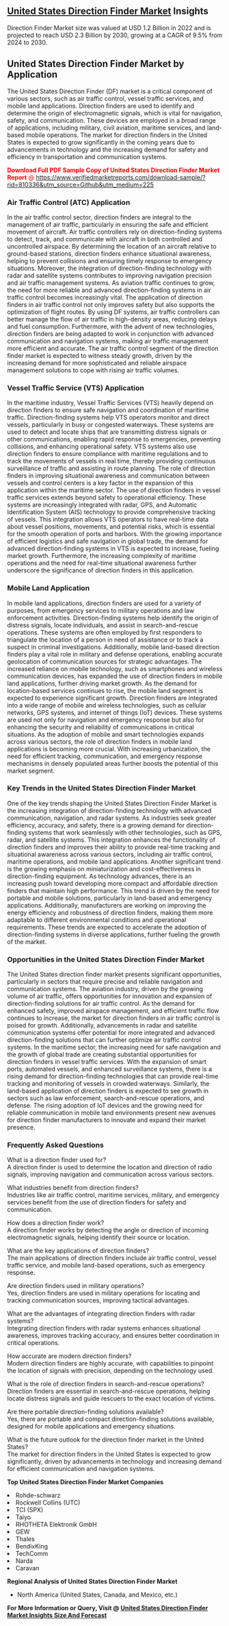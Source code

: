 <h2><a href="https://www.verifiedmarketreports.com/download-sample/?rid=810336&amp;utm_source=Github&amp;utm_medium=225" target="_blank">United States Direction Finder Market</a> Insights</h2><p>Direction Finder Market size was valued at USD 1.2 Billion in 2022 and is projected to reach USD 2.3 Billion by 2030, growing at a CAGR of 9.5% from 2024 to 2030.</p><p><h2>United States Direction Finder Market by Application</h2> <p>The United States Direction Finder (DF) market is a critical component of various sectors, such as air traffic control, vessel traffic services, and mobile land applications. Direction finders are used to identify and determine the origin of electromagnetic signals, which is vital for navigation, safety, and communication. These devices are employed in a broad range of applications, including military, civil aviation, maritime services, and land-based mobile operations. The market for direction finders in the United States is expected to grow significantly in the coming years due to advancements in technology and the increasing demand for safety and efficiency in transportation and communication systems. <p><span class=""><span style="color: #ff0000;"><strong>Download Full PDF Sample Copy of United States Direction Finder Market Report</strong> @ </span><a href="https://www.verifiedmarketreports.com/download-sample/?rid=810336&amp;utm_source=Github&amp;utm_medium=225" target="_blank">https://www.verifiedmarketreports.com/download-sample/?rid=810336&amp;utm_source=Github&amp;utm_medium=225</a></span></p></p> <h3>Air Traffic Control (ATC) Application</h3> <p>In the air traffic control sector, direction finders are integral to the management of air traffic, particularly in ensuring the safe and efficient movement of aircraft. Air traffic controllers rely on direction-finding systems to detect, track, and communicate with aircraft in both controlled and uncontrolled airspace. By determining the location of an aircraft relative to ground-based stations, direction finders enhance situational awareness, helping to prevent collisions and ensuring timely response to emergency situations. Moreover, the integration of direction-finding technology with radar and satellite systems contributes to improving navigation precision and air traffic management systems. As aviation traffic continues to grow, the need for more reliable and advanced direction-finding systems in air traffic control becomes increasingly vital. The application of direction finders in air traffic control not only improves safety but also supports the optimization of flight routes. By using DF systems, air traffic controllers can better manage the flow of air traffic in high-density areas, reducing delays and fuel consumption. Furthermore, with the advent of new technologies, direction finders are being adapted to work in conjunction with advanced communication and navigation systems, making air traffic management more efficient and accurate. The air traffic control segment of the direction finder market is expected to witness steady growth, driven by the increasing demand for more sophisticated and reliable airspace management solutions to cope with rising air traffic volumes.</p> <h3>Vessel Traffic Service (VTS) Application</h3> <p>In the maritime industry, Vessel Traffic Services (VTS) heavily depend on direction finders to ensure safe navigation and coordination of maritime traffic. Direction-finding systems help VTS operators monitor and direct vessels, particularly in busy or congested waterways. These systems are used to detect and locate ships that are transmitting distress signals or other communications, enabling rapid response to emergencies, preventing collisions, and enhancing operational safety. VTS systems also use direction finders to ensure compliance with maritime regulations and to track the movements of vessels in real time, thereby providing continuous surveillance of traffic and assisting in route planning. The role of direction finders in improving situational awareness and communication between vessels and control centers is a key factor in the expansion of this application within the maritime sector. The use of direction finders in vessel traffic services extends beyond safety to operational efficiency. These systems are increasingly integrated with radar, GPS, and Automatic Identification System (AIS) technology to provide comprehensive tracking of vessels. This integration allows VTS operators to have real-time data about vessel positions, movements, and potential risks, which is essential for the smooth operation of ports and harbors. With the growing importance of efficient logistics and safe navigation in global trade, the demand for advanced direction-finding systems in VTS is expected to increase, fueling market growth. Furthermore, the increasing complexity of maritime operations and the need for real-time situational awareness further underscore the significance of direction finders in this application.</p> <h3>Mobile Land Application</h3> <p>In mobile land applications, direction finders are used for a variety of purposes, from emergency services to military operations and law enforcement activities. Direction-finding systems help identify the origin of distress signals, locate individuals, and assist in search-and-rescue operations. These systems are often employed by first responders to triangulate the location of a person in need of assistance or to track a suspect in criminal investigations. Additionally, mobile land-based direction finders play a vital role in military and defense operations, enabling accurate geolocation of communication sources for strategic advantages. The increased reliance on mobile technology, such as smartphones and wireless communication devices, has expanded the use of direction finders in mobile land applications, further driving market growth. As the demand for location-based services continues to rise, the mobile land segment is expected to experience significant growth. Direction finders are integrated into a wide range of mobile and wireless technologies, such as cellular networks, GPS systems, and internet of things (IoT) devices. These systems are used not only for navigation and emergency response but also for enhancing the security and reliability of communications in critical situations. As the adoption of mobile and smart technologies expands across various sectors, the role of direction finders in mobile land applications is becoming more crucial. With increasing urbanization, the need for efficient tracking, communication, and emergency response mechanisms in densely populated areas further boosts the potential of this market segment.</p> <h3>Key Trends in the United States Direction Finder Market</h3> <p>One of the key trends shaping the United States Direction Finder Market is the increasing integration of direction-finding technology with advanced communication, navigation, and radar systems. As industries seek greater efficiency, accuracy, and safety, there is a growing demand for direction-finding systems that work seamlessly with other technologies, such as GPS, radar, and satellite systems. This integration enhances the functionality of direction finders and improves their ability to provide real-time tracking and situational awareness across various sectors, including air traffic control, maritime operations, and mobile land applications. Another significant trend is the growing emphasis on miniaturization and cost-effectiveness in direction-finding equipment. As technology advances, there is an increasing push toward developing more compact and affordable direction finders that maintain high performance. This trend is driven by the need for portable and mobile solutions, particularly in land-based and emergency applications. Additionally, manufacturers are working on improving the energy efficiency and robustness of direction finders, making them more adaptable to different environmental conditions and operational requirements. These trends are expected to accelerate the adoption of direction-finding systems in diverse applications, further fueling the growth of the market.</p> <h3>Opportunities in the United States Direction Finder Market</h3> <p>The United States direction finder market presents significant opportunities, particularly in sectors that require precise and reliable navigation and communication systems. The aviation industry, driven by the growing volume of air traffic, offers opportunities for innovation and expansion of direction-finding solutions for air traffic control. As the demand for enhanced safety, improved airspace management, and efficient traffic flow continues to increase, the market for direction finders in air traffic control is poised for growth. Additionally, advancements in radar and satellite communication systems offer potential for more integrated and advanced direction-finding solutions that can further optimize air traffic control systems. In the maritime sector, the increasing need for safe navigation and the growth of global trade are creating substantial opportunities for direction finders in vessel traffic services. With the expansion of smart ports, automated vessels, and enhanced surveillance systems, there is a rising demand for direction-finding technologies that can provide real-time tracking and monitoring of vessels in crowded waterways. Similarly, the land-based application of direction finders is expected to see growth in sectors such as law enforcement, search-and-rescue operations, and defense. The rising adoption of IoT devices and the growing need for reliable communication in mobile land environments present new avenues for direction finder manufacturers to innovate and expand their market presence.</p> <h3>Frequently Asked Questions</h3> <p>What is a direction finder used for? <br> A direction finder is used to determine the location and direction of radio signals, improving navigation and communication across various sectors.</p> <p>What industries benefit from direction finders? <br> Industries like air traffic control, maritime services, military, and emergency services benefit from the use of direction finders for safety and communication.</p> <p>How does a direction finder work? <br> A direction finder works by detecting the angle or direction of incoming electromagnetic signals, helping identify their source or location.</p> <p>What are the key applications of direction finders? <br> The main applications of direction finders include air traffic control, vessel traffic service, and mobile land-based operations, such as emergency response.</p> <p>Are direction finders used in military operations? <br> Yes, direction finders are used in military operations for locating and tracking communication sources, improving tactical advantages.</p> <p>What are the advantages of integrating direction finders with radar systems? <br> Integrating direction finders with radar systems enhances situational awareness, improves tracking accuracy, and ensures better coordination in critical operations.</p> <p>How accurate are modern direction finders? <br> Modern direction finders are highly accurate, with capabilities to pinpoint the location of signals with precision, depending on the technology used.</p> <p>What is the role of direction finders in search-and-rescue operations? <br> Direction finders are essential in search-and-rescue operations, helping locate distress signals and guide rescuers to the exact location of victims.</p> <p>Are there portable direction-finding solutions available? <br> Yes, there are portable and compact direction-finding solutions available, designed for mobile applications and emergency situations.</p> <p>What is the future outlook for the direction finder market in the United States? <br> The market for direction finders in the United States is expected to grow significantly, driven by advancements in technology and increasing demand for efficient communication and navigation systems.</p> </p><p><strong>Top United States Direction Finder Market Companies</strong></p><div data-test-id=""><p><li>Rohde-schwarz</li><li> Rockwell Collins (UTC)</li><li> TCI (SPX)</li><li> Taiyo</li><li> RHOTHETA Elektronik GmbH</li><li> GEW</li><li> Thales</li><li> BendixKing</li><li> TechComm</li><li> Narda</li><li> Caravan</li></p><div><strong>Regional Analysis of&nbsp;United States Direction Finder Market</strong></div><ul><li dir="ltr"><p dir="ltr">North America&nbsp;(United States, Canada, and Mexico, etc.)</p></li></ul><p><strong>For More Information or Query, Visit @&nbsp;</strong><strong><a href="https://www.verifiedmarketreports.com/product/direction-finder-market/?utm_source=Github&amp;utm_medium=225" target="_blank">United States Direction Finder Market Insights Size And Forecast</a></strong></p></div>
